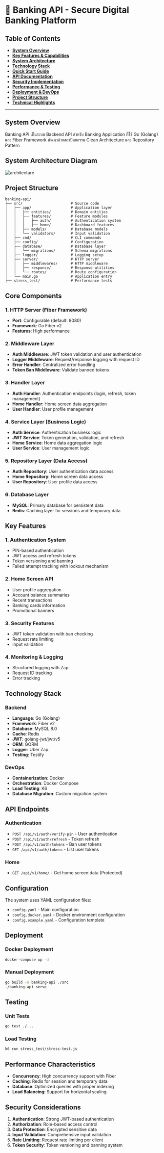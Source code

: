 # 🏦 Banking API - Secure Digital Banking Platform

## Table of Contents

- [**System Overview**](#-project-overview)
- [**Key Features & Capabilities**](#-key-features--capabilities)
- [**System Architecture**](#️-system-architecture)
- [**Technology Stack**](#️-technology-stack)
- [**Quick Start Guide**](#-quick-start-guide)
- [**API Documentation**](#-api-documentation)
- [**Security Implementation**](#-security-implementation)
- [**Performance & Testing**](#-performance--testing)
- [**Deployment & DevOps**](#-deployment--devops)
- [**Project Structure**](#-project-structure)
- [**Technical Highlights**](#-technical-highlights)

---

## System Overview

Banking API เป็นระบบ Backend API สำหรับ Banking Application ที่ใช้ Go (Golang) และ Fiber Framework พัฒนาด้วยสถาปัตยกรรม Clean Architecture และ Repository Pattern

## System Architecture Diagram
![architecture](docs/architechture.png)

## Project Structure

```
banking-api/
├── src/                      # Source code
│   ├── app/                  # Application layer
│   │   ├── entities/         # Domain entities
│   │   ├── features/         # Feature modules
│   │   │   ├── auth/         # Authentication system
│   │   │   ├── home/         # Dashboard features
│   │   ├── models/           # Database models
│   │   └── validators/       # Input validation
│   ├── cmd/                  # CLI commands
│   ├── config/               # Configuration
│   ├── database/             # Database layer
│   │   └── migrations/       # Schema migrations
│   ├── logger/               # Logging setup
│   ├── server/               # HTTP server
│   │   ├── middlewares/      # HTTP middleware
│   │   ├── response/         # Response utilities
│   │   └── routes/           # Route configuration
│   └── main.go               # Application entry
├── stress_test/              # Performance tests
```
## Core Components
### 1. HTTP Server (Fiber Framework)
- **Port**: Configurable (default: 8080)
- **Framework**: Go Fiber v2
- **Features**: High performance

### 2. Middleware Layer
- **Auth Middleware**: JWT token validation and user authentication
- **Logger Middleware**: Request/response logging with request ID
- **Error Handler**: Centralized error handling
- **Token Ban Middleware**: Validate banned tokens

### 3. Handler Layer
- **Auth Handler**: Authentication endpoints (login, refresh, token management)
- **Home Handler**: Home screen data aggregation
- **User Handler**: User profile management

### 4. Service Layer (Business Logic)
- **Auth Service**: Authentication business logic
- **JWT Service**: Token generation, validation, and refresh
- **Home Service**: Home data aggregation logic
- **User Service**: User management logic

### 5. Repository Layer (Data Access)
- **Auth Repository**: User authentication data access
- **Home Repository**: Home screen data access
- **User Repository**: User profile data access

### 6. Database Layer
- **MySQL**: Primary database for persistent data
- **Redis**: Caching layer for sessions and temporary data


## Key Features

### 1. Authentication System
- PIN-based authentication
- JWT access and refresh tokens
- Token versioning and banning
- Failed attempt tracking with lockout mechanism

### 2. Home Screen API
- User profile aggregation
- Account balance summaries
- Recent transactions
- Banking cards information
- Promotional banners

### 3. Security Features
- JWT token validation with ban checking
- Request rate limiting
- Input validation

### 4. Monitoring & Logging
- Structured logging with Zap
- Request ID tracking
- Error tracking

## Technology Stack

### Backend
- **Language**: Go (Golang)
- **Framework**: Fiber v2
- **Database**: MySQL 8.0
- **Cache**: Redis
- **JWT**: golang-jwt/jwt/v5
- **ORM**: GORM
- **Logger**: Uber Zap
- **Testing**: Testify

### DevOps
- **Containerization**: Docker
- **Orchestration**: Docker Compose
- **Load Testing**: K6
- **Database Migration**: Custom migration system

## API Endpoints

### Authentication
- `POST /api/v1/auth/verify-pin` - User authentication
- `POST /api/v1/auth/refresh` - Token refresh
- `POST /api/v1/auth/tokens` - Ban user tokens
- `GET /api/v1/auth/tokens` - List user tokens

### Home
- `GET /api/v1/home/` - Get home screen data (Protected)

## Configuration

The system uses YAML configuration files:
- `config.yaml` - Main configuration
- `config.docker.yaml` - Docker environment configuration
- `config.example.yaml` - Configuration template

## Deployment

### Docker Deployment
```bash
docker-compose up -d
```

### Manual Deployment
```bash
go build -o banking-api ./src
./banking-api serve
```

## Testing

### Unit Tests
```bash
go test ./...
```

### Load Testing
```bash
k6 run stress_test/stress-test.js
```

## Performance Characteristics

- **Concurrency**: High concurrency support with Fiber
- **Caching**: Redis for session and temporary data
- **Database**: Optimized queries with proper indexing
- **Load Balancing**: Support for horizontal scaling

## Security Considerations

1. **Authentication**: Strong JWT-based authentication
2. **Authorization**: Role-based access control
3. **Data Protection**: Encrypted sensitive data
4. **Input Validation**: Comprehensive input validation
5. **Rate Limiting**: Request rate limiting per client
6. **Token Security**: Token versioning and banning system
